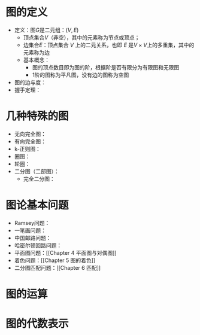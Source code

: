 # 图的定义
- 定义：图$G$是二元组：$(V,E)$
	- 顶点集合$V$（非空），其中的元素称为节点或顶点；
	- 边集合$E$：顶点集合 $V$ 上的二元关系，也即 $E$ 是$V×V$上的多重集，其中的元素称为边
	- 基本概念：
		- 图的顶点数目即为图的阶，根据阶是否有限分为有限图和无限图
		- 1阶的图称为平凡图，没有边的图称为空图
- 图的边与度：
- 握手定理：
# 几种特殊的图
- 无向完全图：
- 有向完全图：
- k-正则图：
- 圈图：
- 轮圈：
- 二分图（二部图）：
	- 完全二分图：
# 图论基本问题
- Ramsey问题：
- 一笔画问题：
- 中国邮路问题：
- 哈密尔顿回路问题：
- 平面图问题：[[Chapter 4 平面图与对偶图]]
- 着色问题：[[Chapter 5 图的着色]]
- 二分图匹配问题：[[Chapter 6 匹配]]
# 图的运算

# 图的代数表示
